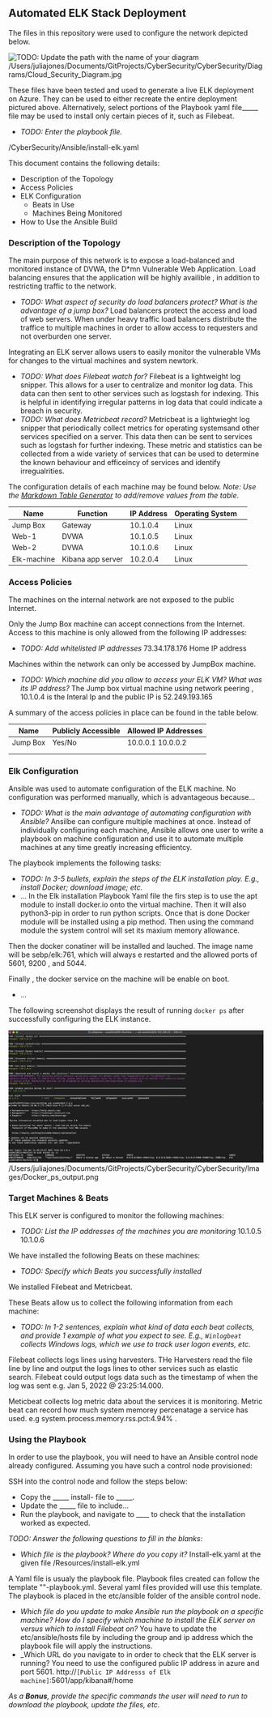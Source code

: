 ## Automated ELK Stack Deployment

The files in this repository were used to configure the network depicted below.

![TODO: Update the path with the name of your diagram](Images/diagram_filename.png)
/Users/juliajones/Documents/GitProjects/CyberSecurity/CyberSecurity/Diagrams/Cloud_Security_Diagram.jpg

These files have been tested and used to generate a live ELK deployment on Azure. They can be used to either recreate the entire deployment pictured above. Alternatively, select portions of the Playbook yaml file_____ file may be used to install only certain pieces of it, such as Filebeat.

  - _TODO: Enter the playbook file._
  
  /CyberSecurity/Ansible/install-elk.yaml
  
This document contains the following details:
- Description of the Topology
- Access Policies
- ELK Configuration
  - Beats in Use
  - Machines Being Monitored
- How to Use the Ansible Build


### Description of the Topology

The main purpose of this network is to expose a load-balanced and monitored instance of DVWA, the D*mn Vulnerable Web Application.
Load balancing ensures that the application will be highly availible , in addition to restricting traffic to the network.
- _TODO: What aspect of security do load balancers protect? What is the advantage of a jump box?_
Load balancers protect the access and load of web servers. When under heavy traffic load balancers distribute the traffice to multiple machines in order to allow access to requesters and not overburden one server.

Integrating an ELK server allows users to easily monitor the vulnerable VMs for changes to the virtual machines and system newtork.
- _TODO: What does Filebeat watch for?_
        Filebeat is a lightweight log snipper. This allows for a user to centralize and monitor log data. This data can then sent to other services such as logstash for indexing. This is helpful in identifying irregular patterns in log data that could indicate a breach in security.
- _TODO: What does Metricbeat record?_
    Metricbeat is a lightwieght log snipper that periodically  collect metrics for operating systemsand other services specified on a server. This data then can be sent to services such as logstash for further indexing. These metric and statistics can be collected from a wide variety of services that can be used to determine the known behaviour and efficeincy of services and identify irregualrities. 

The configuration details of each machine may be found below.
_Note: Use the [Markdown Table Generator](http://www.tablesgenerator.com/markdown_tables) to add/remove values from the table_.

| Name        | Function          | IP Address | Operating System |   |
|-------------|-------------------|------------|------------------|---|
| Jump Box    | Gateway           | 10.1.0.4   | Linux            |   |
| Web-1       | DVWA              | 10.1.0.5   | Linux            |   |
| Web-2       | DVWA              | 10.1.0.6   | Linux            |   |
| Elk-machine | Kibana app server | 10.2.0.4   | Linux            |   |
### Access Policies

The machines on the internal network are not exposed to the public Internet. 

Only the Jump Box machine can accept connections from the Internet. Access to this machine is only allowed from the following IP addresses:
- _TODO: Add whitelisted IP addresses_
 73.34.178.176 Home IP address

Machines within the network can only be accessed by JumpBox machine.
- _TODO: Which machine did you allow to access your ELK VM? What was its IP address?_
The Jump box virtual machine using network peering , 10.1.0.4 is the Interal Ip and the public IP is 52.249.193.165

A summary of the access policies in place can be found in the table below.

| Name     | Publicly Accessible | Allowed IP Addresses |
|----------|---------------------|----------------------|
| Jump Box | Yes/No              | 10.0.0.1 10.0.0.2    |
|          |                     |                      |
|          |                     |                      |

### Elk Configuration

Ansible was used to automate configuration of the ELK machine. No configuration was performed manually, which is advantageous because...
- _TODO: What is the main advantage of automating configuration with Ansible?_
Ansilbe can configure multiple  machines at once. Instead of individually configuring each machine, Ansible allows one user to write a playbook on machine configuration and use it to automate multiple machines at any time greatly increasing efficientcy. 

The playbook implements the following tasks:
- _TODO: In 3-5 bullets, explain the steps of the ELK installation play. E.g., install Docker; download image; etc._
- ...
In the Elk installation Playbook Yaml file the firs step is to use the apt module to install docker.io onto the virtual machine. 
Then it will also python3-pip in order to run python scripts. Once that is done Docker module will be installed using a pip method. 
Then using the command module the system control will set its maxium memory allowance.

Then the docker conatiner will be installed and lauched. The image name will be sebp/elk:761, which will always e restarted and the allowed ports of 5601, 9200 , and 5044.

Finally , the docker service on the machine will be enable on boot.

- ...

The following screenshot displays the result of running `docker ps` after successfully configuring the ELK instance.

![TODO: Update the path with the name of your screenshot of docker ps output](Images/docker_ps_output.png)
/Users/juliajones/Documents/GitProjects/CyberSecurity/CyberSecurity/Images/Docker_ps_output.png

### Target Machines & Beats
This ELK server is configured to monitor the following machines:
- _TODO: List the IP addresses of the machines you are monitoring_
10.1.0.5
10.1.0.6

We have installed the following Beats on these machines:
- _TODO: Specify which Beats you successfully installed_

We installed Filebeat and Metricbeat.

These Beats allow us to collect the following information from each machine:
- _TODO: In 1-2 sentences, explain what kind of data each beat collects, and provide 1 example of what you expect to see. E.g., `Winlogbeat` collects Windows logs, which we use to track user logon events, etc._

Filebeat collects logs lines using harvesters. THe Harvesters read the file line by line and output the logs lines to other services such as elastic search. Filebeat could output logs data such as the timestamp of when the log was sent e.g. Jan 5, 2022 @ 23:25:14.000.

Meticbeat collects log metric data about the services it is monitoring. Metric beat can record how much system memorey percenatage a service has used. e.g system.process.memory.rss.pct:4.94% .

### Using the Playbook
In order to use the playbook, you will need to have an Ansible control node already configured. Assuming you have such a control node provisioned: 

SSH into the control node and follow the steps below:
- Copy the _____ install- file to _____.
- Update the _____ file to include...
- Run the playbook, and navigate to ____ to check that the installation worked as expected.

_TODO: Answer the following questions to fill in the blanks:_
- _Which file is the playbook? Where do you copy it?_
Install-elk.yaml at the given file /Resources/install-elk.yml

A Yaml file is usualy the playbook file. Playbook files created can follow the template ""-playbook.yml. Several yaml files provided will  use this template.
The playbook is placed in the etc/ansible folder of the ansible control node.
- _Which file do you update to make Ansible run the playbook on a specific machine? How do I specify which machine to install the ELK server on versus which to install Filebeat on?_
You have to update the etc/ansible/hosts file by including the group and ip address which the playbook file will apply the instructions.
- _Which URL do you navigate to in order to check that the ELK server is running?
You need to use the configured public IP address in azure and port 5601.
http://`[Public IP Addresss of Elk machine]`:5601/app/kibana#/home

_As a **Bonus**, provide the specific commands the user will need to run to download the playbook, update the files, etc._

